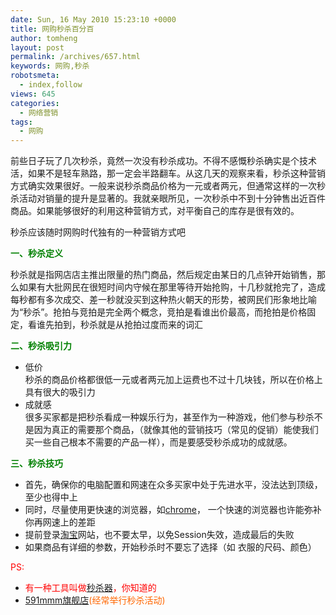 ```yaml
---
date: Sun, 16 May 2010 15:23:10 +0000
title: 网购秒杀百分百
author: tomheng
layout: post
permalink: /archives/657.html
keywords: 网购,秒杀
robotsmeta:
  - index,follow
views: 645
categories:
  - 网络营销
tags:
  - 网购
---
```

前些日子玩了几次秒杀，竟然一次没有秒杀成功。不得不感慨秒杀确实是个技术活，如果不是轻车熟路，那一定会半路翻车。从这几天的观察来看，秒杀这种营销方式确实效果很好。一般来说秒杀商品价格为一元或者两元，但通常这样的一次秒杀活动对销量的提升是显著的。我就亲眼所见，一次秒杀中不到十分钟售出近百件商品。如果能够很好的利用这种营销方式，对平衡自己的库存是很有效的。

秒杀应该随时网购时代独有的一种营销方式吧

<span style="color: #008000;"><strong>一、秒杀定义</strong></span>

秒杀就是指网店店主推出限量的热门商品，然后规定由某日的几点钟开始销售，那么如果有大批网民在很短时间内守候在那里等待开始抢购，十几秒就抢完了，造成每秒都有多次成交、差一秒就没买到这种热火朝天的形势，被网民们形象地比喻为“秒杀”。抢拍与竞拍是完全两个概念，竞拍是看谁出价最高，而抢拍是价格固定，看谁先拍到，秒杀就是从抢拍过度而来的词汇

**<span style="color: #008000;">二、秒杀吸引力</span>**

  * 低价  
    秒杀的商品价格都很低一元或者两元加上运费也不过十几块钱，所以在价格上具有很大的吸引力
  * 成就感  
    很多买家都是把秒杀看成一种娱乐行为，甚至作为一种游戏，他们参与秒杀不是因为真正的需要那个商品，（就像其他的营销技巧（常见的促销）能使我们买一些自己根本不需要的产品一样），而是要感受秒杀成功的成就感。

<span style="color: #008000;"><strong>三、秒杀技巧</strong></span>

  * 首先，确保你的电脑配置和网速在众多买家中处于先进水平，没法达到顶级，至少也得中上
  * 同时，尽量使用更快速的浏览器，如<a class="wpgallery" title="秒杀推荐浏览器" href="http://www.google.com.hk/aclk?sa=l&ai=CJgD8RxDwS-vpCYPgkAXZ082EAtPs6KwBjfXj-wvto_D0JggAEAFQp5vlsvr_____AWCdodqByAWgAe_zyPYDyAEBqgQYT9Bx3_vOTX92ox-pZiYgKKpRcJ8Y1yJy&sig=AGiWqtyxJ338seJz_UL4_FT4TTKHV7bP-A&q=http://www.google.com/chrome/index.html%3Fhl%3Dzh_cn%26brand%3DCHMA%26utm_campaign%3Dzh_cn%26utm_source%3Dzh_cn-ha-apac-zh_cn-bk%26utm_medium%3Dha" target="_blank">chrome</a>， 一个快速的浏览器也许能弥补你再网速上的差距
  * 提前登录<a class="wpgallery" href="http://www.taobao.com" target="_blank">淘宝</a>网站，也不要太早，以免Session失效，造成最后的失败
  * 如果商品有详细的参数，开始秒杀时不要忘了选择（如 衣服的尺码、颜色）

<span style="color: #ff0000;">PS:</span>

  * <span style="color: #ff0000;">有一种工具叫做<a class="wpgallery" title="痞子" href="http://www.google.com.hk/search?hl=zh-CN&newwindow=1&safe=strict&q=%E7%A7%92%E6%9D%80%E5%99%A8&btnG=Google+%E6%90%9C%E7%B4%A2&aq=f&aqi=g10&aql=&oq=&gs_rfai=" target="_blank">秒杀器</a>，你知道的</span>
  * <span style="color: #ff0000;"><span style="color: #ff6600;"><a href="http://s.click.taobao.com/a/qvMkqC5xzAs=-12079499">591mmm旗舰店</a>(经常举行秒杀活动)</span><br /> </span>

<span style="color: #ff0000;"><br /> </span>
